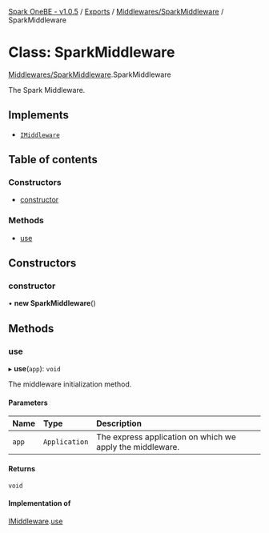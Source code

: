 [Spark OneBE - v1.0.5](../README.md) / [Exports](../modules.md) / [Middlewares/SparkMiddleware](../modules/Middlewares_SparkMiddleware.md) / SparkMiddleware

# Class: SparkMiddleware

[Middlewares/SparkMiddleware](../modules/Middlewares_SparkMiddleware.md).SparkMiddleware

The Spark Middleware.

## Implements

- [`IMiddleware`](../interfaces/Middlewares_IMiddleware.IMiddleware.md)

## Table of contents

### Constructors

- [constructor](Middlewares_SparkMiddleware.SparkMiddleware.md#constructor)

### Methods

- [use](Middlewares_SparkMiddleware.SparkMiddleware.md#use)

## Constructors

### constructor

• **new SparkMiddleware**()

## Methods

### use

▸ **use**(`app`): `void`

The middleware initialization method.

#### Parameters

| Name | Type | Description |
| :------ | :------ | :------ |
| `app` | `Application` | The express application on which we apply the middleware. |

#### Returns

`void`

#### Implementation of

[IMiddleware](../interfaces/Middlewares_IMiddleware.IMiddleware.md).[use](../interfaces/Middlewares_IMiddleware.IMiddleware.md#use)
